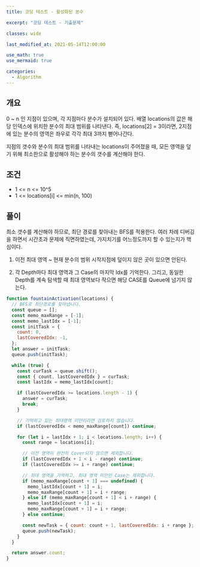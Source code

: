 ```yaml
---
title: 코딩 테스트 - 활성화된 분수

excerpt: "코딩 테스트 - 기출문제"

classes: wide

last_modified_at: 2021-05-14T12:00:00

use_math: true
use_mermaid: true

categories:
  - Algorithm
---
```


## 개요

0 ~ n 인 지점이 있으며, 각 지점마다 분수가 설치되어 있다. 배열 locations의 값은 해당 인덱스에 위치한 분수의 최대 범위를 나타낸다. 즉, locations[2] = 3이라면, 2지점에 있는 분수의 영역은 좌우로 각각 최대 3까지 뻗어나간다.

지점의 갯수와 분수의 최대 범위를 나타내는 locations이 주어졌을 때, 모든 영역을 덮기 위해 최소한으로 활성해야 하는 분수의 갯수를 계산해야 한다.

## 조건

- 1 <= n <= 10^5
- 1 <= locations[i] <= min(n, 100)

## 풀이

최소 갯수를 계산해야 하므로, 최단 경로를 찾아내는 BFS를 적용한다. 여러 차례 디버깅을 하면서 시간초과 문제에 직면하였는데, 가지치기를 어느정도까지 할 수 있는지가 핵심이다.

1. 이전 최대 영역 ~ 현재 분수의 범위 시작지점에 덮이지 않은 곳이 있으면 안된다.

2. 각 Depth마다 최대 영역과 그 Case의 마지막 Idx를 기억한다. 그리고, 동일한 Depth를 계속 탐색할 때 최대 영역보다 작으면 해당 CASE를 Queue에 넘기지 않는다.

```js
function fountainActivation(locations) {
  // BFS로 최단경로를 찾아냅니다.
  const queue = [];
  const memo_maxRange = [-1];
  const memo_lastIdx = [-1];
  const initTask = {
    count: 0,
    lastCoveredIdx: -1,
  };
  let answer = initTask;
  queue.push(initTask);

  while (true) {
    const curTask = queue.shift();
    const { count, lastCoveredIdx } = curTask;
    const lastIdx = memo_lastIdx[count];

    if (lastCoveredIdx >= locations.length - 1) {
      answer = curTask;
      break;
    }

    // 기억하고 있는 최대영역 미만이라면 검토하지 않습니다.
    if (lastCoveredIdx < memo_maxRange[count]) continue;

    for (let i = lastIdx + 1; i < locations.length; i++) {
      const range = locations[i];

      // 이전 영역이 완전히 Cover되지 않으면 제외합니다.
      if (lastCoveredIdx + 1 < i - range) continue;
      if (lastCoveredIdx >= i + range) continue;

      // 최대 영역을 기억하고, 최대 영역 미만인 Case는 제외합니다.
      if (memo_maxRange[count + 1] === undefined) {
        memo_lastIdx[count + 1] = i;
        memo_maxRange[count + 1] = i + range;
      } else if (memo_maxRange[count + 1] < i + range) {
        memo_lastIdx[count + 1] = i;
        memo_maxRange[count + 1] = i + range;
      } else continue;

      const newTask = { count: count + 1, lastCoveredIdx: i + range };
      queue.push(newTask);
    }
  }

  return answer.count;
}
```
